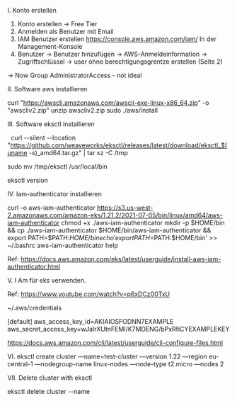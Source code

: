 I. Konto erstellen 


1. Konto erstellen -> Free Tier 
2. Anmelden als Benutzer mit Email 
3. IAM Benutzer erstellen https://console.aws.amazon.com/iam/
In der Management-Konsole 
4. Benutzer -> Benutzer hinzufügen 
-> AWS-Anmeldeinformation -> Zugriffschlüssel 
-> user ohne berechtigungsgrentze erstellen (Seite 2) 

-> Now Group AdministratorAccess - not ideal 

II. Software aws installieren

curl "https://awscli.amazonaws.com/awscli-exe-linux-x86_64.zip" -o "awscliv2.zip"
unzip awscliv2.zip
sudo ./aws/install


III. Software eksctl installieren 

  curl --silent --location "https://github.com/weaveworks/eksctl/releases/latest/download/eksctl_$(uname -s)_amd64.tar.gz" | tar xz -C /tmp

sudo mv /tmp/eksctl /usr/local/bin

eksctl version


IV. Iam-authenticator installieren 

curl -o aws-iam-authenticator https://s3.us-west-2.amazonaws.com/amazon-eks/1.21.2/2021-07-05/bin/linux/amd64/aws-iam-authenticator
chmod +x ./aws-iam-authenticator
mkdir -p $HOME/bin && cp ./aws-iam-authenticator $HOME/bin/aws-iam-authenticator && export PATH=$PATH:$HOME/bin
echo 'export PATH=$PATH:$HOME/bin' >> ~/.bashrc
aws-iam-authenticator help

Ref: https://docs.aws.amazon.com/eks/latest/userguide/install-aws-iam-authenticator.html


V. I Am für eks verwenden.


Ref: 
https://www.youtube.com/watch?v=p6xDCz00TxU


~/.aws/credentials


[default]
aws_access_key_id=AKIAIOSFODNN7EXAMPLE
aws_secret_access_key=wJalrXUtnFEMI/K7MDENG/bPxRfiCYEXAMPLEKEY


https://docs.aws.amazon.com/cli/latest/userguide/cli-configure-files.html


VI. 
eksctl create cluster —name=test-cluster —version 1.22 —region eu-central-1 —nodegroup-name linux-nodes —node-type t2.micro —nodes 2 


VII. Delete cluster with eksctl 

eksctl delete cluster --name <prod>







